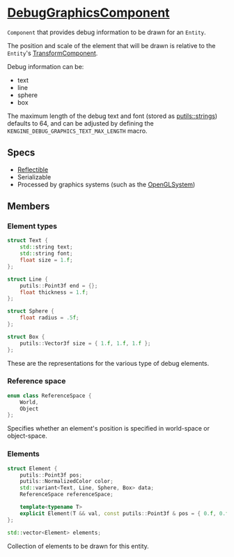 # [DebugGraphicsComponent](DebugGraphicsComponent.hpp)

`Component` that provides debug information to be drawn for an `Entity`.

The position and scale of the element that will be drawn is relative to the `Entity`'s [TransformComponent](TransformComponent.md).

Debug information can be:
* text
* line
* sphere
* box

The maximum length of the debug text and font (stored as [putils::strings](https://github.com/phisko/putils/blob/master/string.hpp)) defaults to 64, and can be adjusted by defining the `KENGINE_DEBUG_GRAPHICS_TEXT_MAX_LENGTH` macro.

## Specs

* [Reflectible](https://github.com/phisko/putils/blob/master/reflection.md)
* Serializable
* Processed by graphics systems (such as the [OpenGLSystem](../../systems/opengl/OpenGLSystem.md))

## Members

### Element types

```cpp
struct Text {
    std::string text;
    std::string font;
    float size = 1.f;
};

struct Line {
    putils::Point3f end = {};
    float thickness = 1.f;
};

struct Sphere {
    float radius = .5f;
};

struct Box {
    putils::Vector3f size = { 1.f, 1.f, 1.f };
};
```

These are the representations for the various type of debug elements.

### Reference space

```cpp
enum class ReferenceSpace {
    World,
    Object
};
```

Specifies whether an element's position is specified in world-space or object-space.

### Elements

```cpp
struct Element {
    putils::Point3f pos;
    putils::NormalizedColor color;
    std::variant<Text, Line, Sphere, Box> data;
    ReferenceSpace referenceSpace;

    template<typename T>
    explicit Element(T && val, const putils::Point3f & pos = { 0.f, 0.f, 0.f }, const putils::NormalizedColor & color = {}, ReferenceSpace referenceSpace = ReferenceSpace::Object);
};

std::vector<Element> elements;
```

Collection of elements to be drawn for this entity.